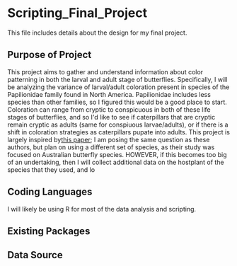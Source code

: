 # Scripting_Final_Project
This file includes details about the design for my final project.


## Purpose of Project
This project aims to gather and understand information about color patterning in both the larval and adult stage of butterflies. Specifically, I will be analyzing the variance of larval/adult coloration present in species of the Papilionidae family found in North America. Papilionidae includes less species than other families, so I figured this would be a good place to start. Coloration can range from cryptic to conspicuous in both of these life stages of  butterflies, and so I'd like to see if caterpillars that are cryptic remain cryptic as adults (same for conspiuous larvae/adults), or if there is a shift in coloration strategies as caterpillars pupate into adults. This project is largely inspired by[this paper](https://www.ncbi.nlm.nih.gov/pmc/articles/PMC7006464/); I am posing the same question as these authors, but plan on using a different set of species, as their study was focused on Australian butterfly species. HOWEVER, if this becomes too big of an undertaking, then I will collect additional data on the hostplant of the species that they used, and lo

## Coding Languages
I will likely be using R for most of the data analysis and scripting.

## Existing Packages

## Data Source
